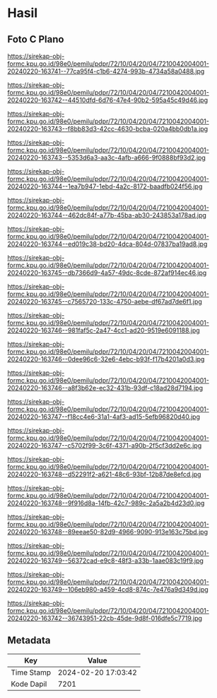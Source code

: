 # Hasil

## Foto C Plano

https://sirekap-obj-formc.kpu.go.id/98e0/pemilu/pdpr/72/10/04/20/04/7210042004001-20240220-163741--77ca95f4-c1b6-4274-993b-4734a58a0488.jpg

https://sirekap-obj-formc.kpu.go.id/98e0/pemilu/pdpr/72/10/04/20/04/7210042004001-20240220-163742--44510dfd-6d76-47e4-90b2-595a45c49d46.jpg

https://sirekap-obj-formc.kpu.go.id/98e0/pemilu/pdpr/72/10/04/20/04/7210042004001-20240220-163743--f8bb83d3-42cc-4630-bcba-020a4bb0db1a.jpg

https://sirekap-obj-formc.kpu.go.id/98e0/pemilu/pdpr/72/10/04/20/04/7210042004001-20240220-163743--5353d6a3-aa3c-4afb-a666-9f0888bf93d2.jpg

https://sirekap-obj-formc.kpu.go.id/98e0/pemilu/pdpr/72/10/04/20/04/7210042004001-20240220-163744--1ea7b947-1ebd-4a2c-8172-baadfb024f56.jpg

https://sirekap-obj-formc.kpu.go.id/98e0/pemilu/pdpr/72/10/04/20/04/7210042004001-20240220-163744--462dc84f-a77b-45ba-ab30-243853a178ad.jpg

https://sirekap-obj-formc.kpu.go.id/98e0/pemilu/pdpr/72/10/04/20/04/7210042004001-20240220-163744--ed019c38-bd20-4dca-804d-07837ba19ad8.jpg

https://sirekap-obj-formc.kpu.go.id/98e0/pemilu/pdpr/72/10/04/20/04/7210042004001-20240220-163745--db7366d9-4a57-49dc-8cde-872af914ec46.jpg

https://sirekap-obj-formc.kpu.go.id/98e0/pemilu/pdpr/72/10/04/20/04/7210042004001-20240220-163745--c7565720-133c-4750-aebe-df67ad7de6f1.jpg

https://sirekap-obj-formc.kpu.go.id/98e0/pemilu/pdpr/72/10/04/20/04/7210042004001-20240220-163746--981faf5c-2a47-4cc1-ad20-9519e6091188.jpg

https://sirekap-obj-formc.kpu.go.id/98e0/pemilu/pdpr/72/10/04/20/04/7210042004001-20240220-163746--0dee96c6-32e6-4ebc-b93f-f17b4201a0d3.jpg

https://sirekap-obj-formc.kpu.go.id/98e0/pemilu/pdpr/72/10/04/20/04/7210042004001-20240220-163746--a8f3b62e-ec32-431b-93df-c18ad28d7194.jpg

https://sirekap-obj-formc.kpu.go.id/98e0/pemilu/pdpr/72/10/04/20/04/7210042004001-20240220-163747--f18cc4e6-31a1-4af3-ad15-5efb96820d40.jpg

https://sirekap-obj-formc.kpu.go.id/98e0/pemilu/pdpr/72/10/04/20/04/7210042004001-20240220-163747--c5702f99-3c6f-4371-a90b-2f5cf3dd2e6c.jpg

https://sirekap-obj-formc.kpu.go.id/98e0/pemilu/pdpr/72/10/04/20/04/7210042004001-20240220-163748--d52291f2-a621-48c6-93bf-12b87de8efcd.jpg

https://sirekap-obj-formc.kpu.go.id/98e0/pemilu/pdpr/72/10/04/20/04/7210042004001-20240220-163748--9f916d8a-14fb-42c7-989c-2a5a2b4d23d0.jpg

https://sirekap-obj-formc.kpu.go.id/98e0/pemilu/pdpr/72/10/04/20/04/7210042004001-20240220-163748--89eeae50-82d9-4966-9090-913e163c75bd.jpg

https://sirekap-obj-formc.kpu.go.id/98e0/pemilu/pdpr/72/10/04/20/04/7210042004001-20240220-163749--56372cad-e9c8-48f3-a33b-1aae083c19f9.jpg

https://sirekap-obj-formc.kpu.go.id/98e0/pemilu/pdpr/72/10/04/20/04/7210042004001-20240220-163749--106eb980-a459-4cd8-874c-7e476a9d349d.jpg

https://sirekap-obj-formc.kpu.go.id/98e0/pemilu/pdpr/72/10/04/20/04/7210042004001-20240220-163742--36743951-22cb-45de-9d8f-016dfe5c7719.jpg


## Metadata

| Key        | Value               |
| ---------- | ------------------- |
| Time Stamp | 2024-02-20 17:03:42 |
| Kode Dapil | 7201                |




